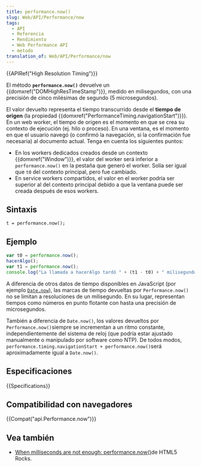 ```yaml
---
title: performance.now()
slug: Web/API/Performance/now
tags:
  - API
  - Referencia
  - Rendimiento
  - Web Performance API
  - metodo
translation_of: Web/API/Performance/now
---
```


{{APIRef("High Resolution Timing")}}

El método **`performance.now()`** devuelve un {{domxref("DOMHighResTimeStamp")}}, medido en milisegundos, con una precisión de cinco milésimas de segundo (5 microsegundos).

El valor devuelto representa el tiempo transcurrido desde el **tiempo de origen** (la propiedad {{domxref("PerformanceTiming.navigationStart")}}). En un web worker, el tiempo de origen es el momento en que se crea su contexto de ejecución (ej. hilo o proceso). En una ventana, es el momento en que el usuario navegó (o confirmó la navegación, si la confirmación fue necesaria) al documento actual. Tenga en cuenta los siguientes puntos:

- En los workers dedicados creados desde un contexto {{domxref("Window")}}, el valor del worker será inferior a `performance.now()` en la pestaña que generó el worker. Solía ser igual que `t0` del contexto principal, pero fue cambiado.
- En service workers compartidos, el valor en el worker podría ser superior al del contexto principal debido a que la ventana puede ser creada después de esos workers.

## Sintaxis

```
t = performance.now();
```

## Ejemplo

```js
var t0 = performance.now();
hacerAlgo();
var t1 = performance.now();
console.log("La llamada a hacerAlgo tardó " + (t1 - t0) + " milisegundos.");
```

A diferencia de otros datos de tiempo disponibles en JavaScript (por ejemplo [`Date.now`](/es/docs/JavaScript/Reference/Global_Objects/Date/now)), las marcas de tiempo devueltas por `Performance.now()` no se limitan a resoluciones de un milisegundo. En su lugar, representan tiempos como números en punto flotante con hasta una precisión de microsegundos.

También a diferencia de `Date.now()`, los valores devueltos por `Performance.now()`siempre se incrementan a un ritmo constante, independientemente del sistema de reloj (que podría estar ajustado manualmente o manipulado por software como NTP). De todos modos, `performance.timing.navigationStart + performance.now()`será aproximadamente igual a `Date.now()`.

## Especificaciones

{{Specifications}}

## Compatibilidad con navegadores

{{Compat("api.Performance.now")}}

## Vea también

- [When milliseconds are not enough: performance.now()](http://updates.html5rocks.com/2012/08/When-milliseconds-are-not-enough-performance-now)de HTML5 Rocks.
